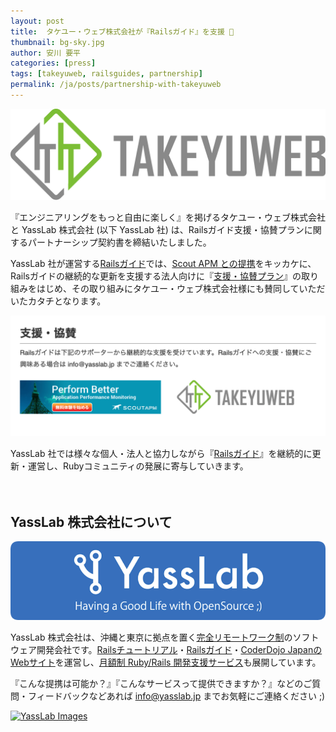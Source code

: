 ```yaml
---
layout: post
title:  タケユー・ウェブ株式会社が『Railsガイド』を支援 🤝
thumbnail: bg-sky.jpg
author: 安川 要平
categories: [press]
tags: [takeyuweb, railsguides, partnership]
permalink: /ja/posts/partnership-with-takeyuweb
---
```


[![タケユー・ウェブ株式会社ロゴ](/img/partners/takeyuweb.png)](https://takeyuweb.co.jp/?utm_source=railsguide&utm_medium=banner&utm_campaign=supporter)

『エンジニアリングをもっと自由に楽しく』を掲げるタケユー・ウェブ株式会社と YassLab 株式会社 (以下 YassLab 社) は、Railsガイド支援・協賛プランに関するパートナーシップ契約書を締結いたしました。

YassLab 社が運営する[Railsガイド](https://railsguides.jp/)では、[Scout APM との提携](https://yasslab.jp/ja/posts/scout-supports-railsguidesjp)をキッカケに、Railsガイドの継続的な更新を支援する法人向けに『[支援・協賛プラン](https://railsguides.jp/#supporters)』の取り組みをはじめ、その取り組みにタケユー・ウェブ株式会社様にも賛同していただいたカタチとなります。

[![Railsガイド協賛企業まとめ](/img/partners/railsguidesjp-supporters.png)](https://railsguides.jp/#supporters)

YassLab 社では様々な個人・法人と協力しながら『[Railsガイド](https://railsguides.jp/)』を継続的に更新・運営し、Rubyコミュニティの発展に寄与していきます。

　

## YassLab 株式会社について
[![YassLab Inc.](/img/logo_800x200.png)](/)

YassLab 株式会社は、沖縄と東京に拠点を置く[完全リモートワーク制](https://speakerdeck.com/yasslab/remote-first-company)のソフトウェア開発会社です。[Railsチュートリアル](https://railstutorial.jp/)・[Railsガイド](https://railsguides.jp/)・[CoderDojo JapanのWebサイト](https://coderdojo.jp/)を運営し、[月額制 Ruby/Rails 開発支援サービス](https://yasslab.jp/ja/agile)も展開しています。

『こんな提携は可能か？』『こんなサービスって提供できますか？』などのご質問・フィードバックなどあれば info@yasslab.jp までお気軽にご連絡ください ;)

<div >
  <a href="https://yasslab.jp/ja/agile">
    <img src="https://yasslab.jp/img/join_image.png"
         alt="YassLab Images" />
  </a>
  <br><br>
</div>

